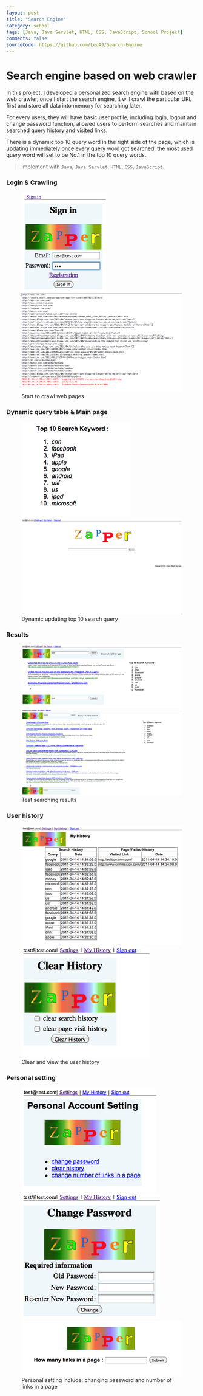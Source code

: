 ```yaml
---
layout: post
title: "Search Engine"
category: school
tags: [Java, Java Servlet, HTML, CSS, JavaScript, School Project]
comments: false
sourceCode: https://github.com/LeoAJ/Search-Engine
---
```


# Search engine based on web crawler

In this project, I developed a personalized search engine with based on the web crawler, once I start the search engine, it will crawl the particular URL first and store all data into memory for searching later.

For every users, they will have basic user profile, including login, logout and change password function, allowed users to perform searches and maintain searched query history and visited links.

There is a dynamic top 10 query word in the right side of the page, which is updating immediately once every query word got searched, the most used query word will set to be
No.1 in the top 10 query words.

> Implement with `Java`, `Java Servlet`, `HTML`, `CSS`, `JavaScript`.

### Login & Crawling

<figure class="half">
  <a href="/images/search-3.jpg"><img src="/images/search-3.jpg"></a>
  <a href="/images/search-2.jpg"><img src="/images/search-2.jpg"></a>
  <figcaption>Start to crawl web pages</figcaption>
</figure>

### Dynamic query table & Main page

<figure class="half">
  <a href="/images/search-4.jpg"><img src="/images/search-4.jpg"></a>
  <a href="/images/search-11.jpg"><img src="/images/search-11.jpg"></a>
  <figcaption>Dynamic updating top 10 search query</figcaption>
</figure>

### Results

<figure class="half">
  <a href="/images/search-5.jpg"><img src="/images/search-5.jpg"></a>
  <a href="/images/search-6.jpg"><img src="/images/search-6.jpg"></a>
  <figcaption>Test searching results</figcaption>
</figure>

### User history

<figure class="half">
  <a href="/images/search-7.jpg"><img src="/images/search-7.jpg"></a>
  <a href="/images/search-9.jpg"><img src="/images/search-9.jpg"></a>
  <figcaption>Clear and view the user history</figcaption>
</figure>

### Personal setting

<figure class="third">
  <a href="/images/search-1.jpg"><img src="/images/search-1.jpg"></a>
  <a href="/images/search-8.jpg"><img src="/images/search-8.jpg"></a>
  <a href="/images/search-10.jpg"><img src="/images/search-10.jpg"></a>
  <figcaption>Personal setting include: changing password and number of links in a page</figcaption>
</figure>
